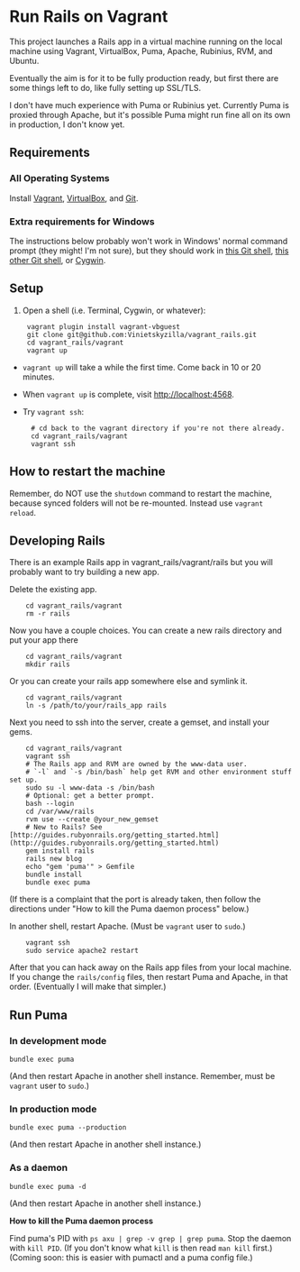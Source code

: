 # Run Rails on Vagrant

This project launches a Rails app in a virtual machine running on the local machine using Vagrant, VirtualBox, Puma, Apache, Rubinius, RVM, and Ubuntu.

Eventually the aim is for it to be fully production ready, but first there are some things left to do, like fully setting up SSL/TLS.

I don't have much experience with Puma or Rubinius yet. Currently Puma is proxied through Apache, but it's possible Puma might run fine all on its own in production, I don't know yet.

## Requirements

### All Operating Systems

Install [Vagrant](http://www.vagrantup.com/downloads.html), [VirtualBox](https://www.virtualbox.org/wiki/Downloads), and [Git](http://git-scm.com/book/en/v2/Getting-Started-Installing-Git).

### Extra requirements for Windows

The instructions below probably won't work in Windows' normal command prompt (they might! I'm not sure), but they should work in [this Git shell](https://msysgit.github.io/), [this other Git shell](https://windows.github.com/), or [Cygwin](https://www.cygwin.com/).

## Setup

1. Open a shell (i.e. Terminal, Cygwin, or whatever):

        vagrant plugin install vagrant-vbguest
        git clone git@github.com:Vinietskyzilla/vagrant_rails.git
        cd vagrant_rails/vagrant
        vagrant up

- `vagrant up` will take a while the first time. Come back in 10 or 20 minutes.

- When `vagrant up` is complete, visit [http://localhost:4568](http://localhost:4568).

- Try `vagrant ssh`:

        # cd back to the vagrant directory if you're not there already.
        cd vagrant_rails/vagrant
        vagrant ssh

## How to restart the machine

Remember, do NOT use the `shutdown` command to restart the machine, because synced folders will not be re-mounted. Instead use `vagrant reload`.

## Developing Rails

There is an example Rails app in vagrant_rails/vagrant/rails but you will probably want to try building a new app.

Delete the existing app.

        cd vagrant_rails/vagrant
        rm -r rails

Now you have a couple choices. You can create a new rails directory and put your app there

        cd vagrant_rails/vagrant
        mkdir rails

Or you can create your rails app somewhere else and symlink it.

        cd vagrant_rails/vagrant
        ln -s /path/to/your/rails_app rails

Next you need to ssh into the server, create a gemset, and install your gems.

        cd vagrant_rails/vagrant
        vagrant ssh
        # The Rails app and RVM are owned by the www-data user.
        # `-l` and `-s /bin/bash` help get RVM and other environment stuff set up.
        sudo su -l www-data -s /bin/bash
        # Optional: get a better prompt.
        bash --login
        cd /var/www/rails
        rvm use --create @your_new_gemset
        # New to Rails? See [http://guides.rubyonrails.org/getting_started.html](http://guides.rubyonrails.org/getting_started.html)
        gem install rails
        rails new blog
        echo "gem 'puma'" > Gemfile
        bundle install
        bundle exec puma
        
(If there is a complaint that the port is already taken, then follow the directions under "How to kill the Puma daemon process" below.)

In another shell, restart Apache. (Must be `vagrant` user to `sudo`.)

        vagrant ssh
        sudo service apache2 restart

After that you can hack away on the Rails app files from your local machine. If you change the `rails/config` files, then restart Puma and Apache, in that order. (Eventually I will make that simpler.)

## Run Puma

### In development mode 

`bundle exec puma`

(And then restart Apache in another shell instance. Remember, must be `vagrant` user to `sudo`.)

### In production mode

`bundle exec puma --production`

(And then restart Apache in another shell instance.)

### As a daemon

`bundle exec puma -d`

(And then restart Apache in another shell instance.)

**How to kill the Puma daemon process**

Find puma's PID with `ps axu | grep -v grep | grep puma`. Stop the daemon with `kill PID`. (If you don't know what `kill` is then read `man kill` first.) (Coming soon: this is easier with pumactl and a puma config file.)

